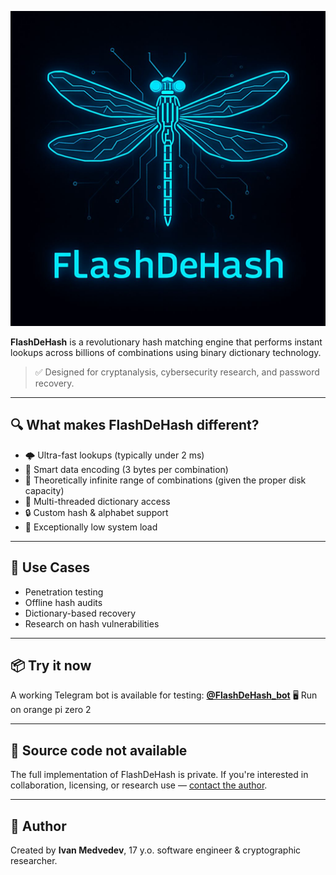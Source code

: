 ![Logo](IMG_20250708_074136_848.jpg)

**FlashDeHash** is a revolutionary hash matching engine that performs instant lookups across billions of combinations using binary dictionary technology.

> ✅ Designed for cryptanalysis, cybersecurity research, and password recovery.

---

## 🔍 What makes FlashDeHash different?

- 🌩️ Ultra-fast lookups (typically under 2 ms)
- 🧠 Smart data encoding (3 bytes per combination)
- 💾 Theoretically infinite range of combinations (given the proper disk capacity)
- 🧵 Multi-threaded dictionary access
- 🔒 Custom hash & alphabet support
- 🐞 Exceptionally low system load

---

## 🎯 Use Cases

- Penetration testing
- Offline hash audits
- Dictionary-based recovery
- Research on hash vulnerabilities

---

## 📦 Try it now

A working Telegram bot is available for testing:
**[@FlashDeHash_bot](https://t.me/FlashDeHash_bot)**
🖥️ Run on orange pi zero 2

---

## 🚫 Source code not available

The full implementation of FlashDeHash is private. If you're interested in collaboration, licensing, or research use — [contact the author](ivanmedvedev1357@gmail.com).

---

## 🧠 Author

Created by **Ivan Medvedev**, 17 y.o. software engineer & cryptographic researcher.

